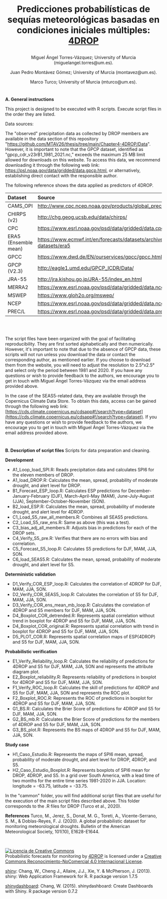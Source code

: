 #  <p align="center"> **Predicciones probabilísticas de sequías meteorológicas basadas en condiciones iniciales múltiples: <a href="https://matv.shinyapps.io/app_4DROP/" target="_blank_">4DROP</a>**</p>

<p align="center"> Miguel Ángel Torres-Vázquez; University of Murcia (miguelangel.torres@um.es).</p>
<p align="center"> Juan Pedro Montávez Gómez; University of Murcia (montavez@um.es).</p>
<p align="center"> Marco Turco; University of Murcia  (mturco@um.es).</p>

# 
**A. General instructions** 


This project is designed to be executed with R scripts. 
Execute script files in the order they are listed.

Data sources:

The "observed" precipitation data as collected by DROP members are available in the data section of this repository "https://github.com/MTAV26/thesis/tree/main/Chapter4-4DROP/Data". However, it is important to note that the GPCP dataset, identified as "gpcp_cdr_v23rB1_1981_2021.nc," exceeds the maximum 25 MB limit allowed for downloads on this website. To access this data, we recommend downloading it through the following web link: https://psl.noaa.gov/data/gridded/data.gpcp.html, or alternatively, establishing direct contact with the responsible author.

The following reference shows the data applied as predictors of 4DROP. 

| Dataset  | Source |
| :------------ |:---------------|
| CAMS\_OPI | http://www.cpc.ncep.noaa.gov/products/global_precip/html/wpage.cams_opi.html       |
| CHIRPS  (v2)    | http://chg.geog.ucsb.edu/data/chirps/        |
| CPC | https://www.esrl.noaa.gov/psd/data/gridded/data.cpc.globalprecip.html        |
| ERA5 (Ensemble mean) | https://www.ecmwf.int/en/forecasts/datasets/archive-datasets/reanalysis-datasets/era5      |
| GPCC  | https://www.dwd.de/EN/ourservices/gpcc/gpcc.html      |
| GPCP (V2.3)      | http://eagle1.umd.edu/GPCP_ICDR/Data/ |
| JRA-55  | http://jra.kishou.go.jp/JRA-55/index_en.html      |
| MERRA2  | https://www.esrl.noaa.gov/psd/data/gridded/data.ncep.reanalysis2.html      |
| MSWEP | https://www.gloh2o.org/mswep/       |
| NCEP  | https://www.esrl.noaa.gov/psd/data/gridded/data.ncep.reanalysis2.html     |
| PREC/L | https://www.esrl.noaa.gov/psd/data/gridded/data.precl.html       |
<br/>
<br/>

The script files have been organized with the goal of facilitating reproducibility. They are first sorted alphabetically and then numerically. However, it's important to note that due to the absence of GPCP data, these scripts will not run unless you download the data or contact the corresponding author, as mentioned earlier. If you choose to download them from the website, you will need to adjust the resolution to 2.5°x2.5° and select only the period between 1981 and 2020. If you have any questions or wish to provide feedback to the authors, we encourage you to get in touch with Miguel Ángel Torres-Vázquez via the email address provided above.


In the case of the SEAS5-related data, they are available through the Copernicus Climate Data Store. To obtain this data, access can be gained through the following web link: [https://cds.climate.copernicus.eu/cdsapp#!/search?type=dataset](https://cds.climate.copernicus.eu/cdsapp#!/search?type=dataset).  If you have any questions or wish to provide feedback to the authors, we encourage you to get in touch with Miguel Ángel Torres-Vázquez via the email address provided above.


# 
**B. Description of script files**
Scripts for data preparation and cleaning.

**Development**
- A1_Loop_load_SPI.R: Reads precipitation data and calculates SPI6 for the eleven members of DROP.
- A1_load_DROP.R: Calculates the mean, spread, probability of moderate drought, and alert level for DROP.
- B1_Forecast_ESP_loop.R: Calculates ESP predictions for December-January-February (DJF), March-April-May (MAM), June-July-August (JJA), September-October-November (SON).
- B2_load_ESP.R: Calculates the mean, spread, probability of moderate drought, and alert level for 4DROP.
- C1_Load_S5_raw_all_members.R: Combines all SEAS5 predictions.
- C2_Load_S5_raw_ens.R: Same as above (this was a test).
- C3_bias_adj_all_members.R: Adjusts bias in predictions for each of the DROP sets.
- C4_Verify_S5_pre.R: Verifies that there are no errors with bias and correlation.
- C5_Forecast_S5_loop.R: Calculates S5 predictions for DJF, MAM, JJA, SON.
- C6_load_SEAS5.R: Calculates the mean, spread, probability of moderate drought, and alert level for S5.

**Deterministic validation**
- D1_Verify_COR_ESP_loop.R: Calculates the correlation of 4DROP for DJF, MAM, JJA, SON.
- D2_Verify_COR_SEAS5_loop.R: Calculates the correlation of S5 for DJF, MAM, JJA, SON.
- D3_Verify_COR_ens_mean_mb_loop.R: Calculates the correlation of 4DROP and S5 members for DJF, MAM, JJA, SON.
- D4_Boxplot_COR_detrended.R: Represents spatial correlation without trend in boxplot for 4DROP and S5 for DJF, MAM, JJA, SON.
- D4_Boxplot_COR_original.R: Represents spatial correlation with trend in boxplot for 4DROP and S5 for DJF, MAM, JJA, SON.
- D5_PLOT_COR.R: Represents spatial correlation maps of ESP(4DROP) and S5 for DJF, MAM, JJA, SON.

**Probabilistic verification**
- E1_Verify_Reliability_loop.R: Calculates the reliability of predictions for 4DROP and S5 for DJF, MAM, JJA, SON and represents the attribute diagram plot.
- E2_Boxplot_reliability.R: Represents reliability of predictions in boxplot for 4DROP and S5 for DJF, MAM, JJA, SON.
- F1_Verify_ROC_loop.R: Calculates the skill of predictions for 4DROP and S5 for DJF, MAM, JJA, SON and represents the ROC plot.
- F2_Boxplot_ROC.R: Represents the ROC of predictions in boxplot for 4DROP and S5 for DJF, MAM, JJA, SON.
- G1_BS.R: Calculates the Brier Score of predictions for 4DROP and S5 for DJF, MAM, JJA, SON.
- G2_BS_mb.R: Calculates the Brier Score of predictions for the members of 4DROP and S5 for DJF, MAM, JJA, SON.
- G3_BS_plot.R: Represents the BS maps of 4DROP and S5 for DJF, MAM, JJA, SON.

**Study case**
- H1_Caso_Estudio.R: Represents the maps of SPI6 mean, spread, probability of moderate drought, and alert level for DROP, 4DROP, and S5.
- H2_Caso_Estudio_Boxplot.R: Represents boxplots of SPI6 mean for DROP, 4DROP, and S5. In a grid over South America, with a lead time of two months for the entire time series 1981-2020 in JJA. Location: longitude = -63.75, latitude = -33.75.

In the "cammon" folder, you will find additional script files that are useful for the execution of the main script files described above. This folder corresponds to the .R files for DROP (Turco et al., 2020).

**References**
Turco, M., Jerez, S., Donat, M. G., Toreti, A., Vicente-Serrano, S. M., & Doblas-Reyes, F. J. (2020). A global probabilistic dataset for monitoring meteorological droughts. Bulletin of the American Meteorological Society, 101(10), E1628-E1644.


<br/>

<a rel="license" href="http://creativecommons.org/licenses/by-nc/4.0/"><img alt="Licencia de Creative Commons" style="border-width:0" src="https://i.creativecommons.org/l/by-nc/4.0/88x31.png" /></a><br /><span xmlns:dct="http://purl.org/dc/terms/" property="dct:title">Probabilistic forecasts for monitoring</span> by <a xmlns:cc="http://creativecommons.org/ns#" href="https://matv.shinyapps.io/app_4DROP/" property="cc:attributionName" rel="cc:attributionURL">4DROP</a> is licensed under a <a rel="license" href="http://creativecommons.org/licenses/by-nc/4.0/">Creative Commons Reconocimiento-NoComercial 4.0 Internacional License</a>.

<a href="http://cran.r-project.org/web/packages/shiny" target="_blank_">shiny</a>: Chang, W., Cheng J., Allaire, J.J., Xie, Y. & McPherson, J. (2013). shiny: Web Application Framework for R. R package version 1.7.5

<a href="http://cran.r-project.org/web/packages/shinydashboard" target="_blank_">shinydashboard</a>: Chang, W. (2015). shinydashboard: Create Dashboards with Shiny. R package version 0.7.2
